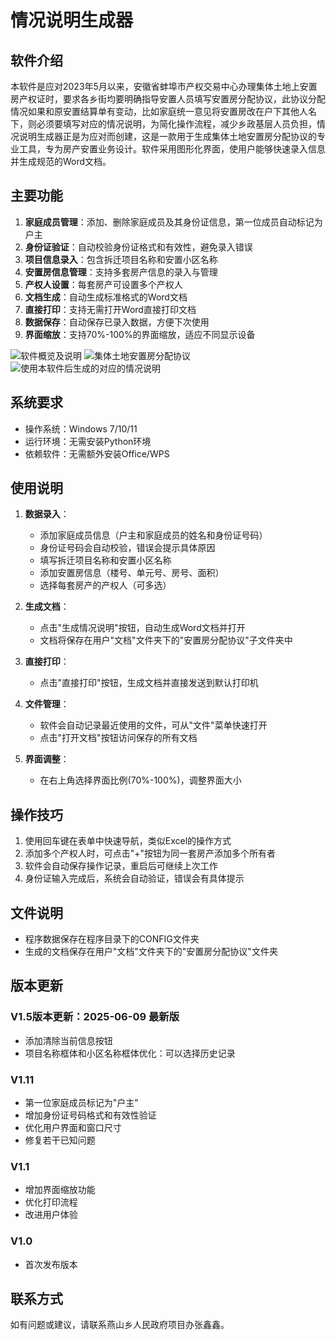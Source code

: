 # 情况说明生成器 

## 软件介绍

本软件是应对2023年5月以来，安徽省蚌埠市产权交易中心办理集体土地上安置房产权证时，要求各乡街均要明确指导安置人员填写安置房分配协议，此协议分配情况如果和原安置结算单有变动，比如家庭统一意见将安置房改在户下其他人名下，则必须要填写对应的情况说明，为简化操作流程，减少乡政基层人员负担，情况说明生成器正是为应对而创建，这是一款用于生成集体土地安置房分配协议的专业工具，专为房产安置业务设计。软件采用图形化界面，使用户能够快速录入信息并生成规范的Word文档。


## 主要功能

1. **家庭成员管理**：添加、删除家庭成员及其身份证信息，第一位成员自动标记为户主
2. **身份证验证**：自动校验身份证格式和有效性，避免录入错误
3. **项目信息录入**：包含拆迁项目名称和安置小区名称
4. **安置房信息管理**：支持多套房产信息的录入与管理
5. **产权人设置**：每套房产可设置多个产权人
6. **文档生成**：自动生成标准格式的Word文档
7. **直接打印**：支持无需打开Word直接打印文档
8. **数据保存**：自动保存已录入数据，方便下次使用
9. **界面缩放**：支持70%-100%的界面缩放，适应不同显示设备

![软件概览及说明](docs/images/1747572617402.jpg)
![集体土地安置房分配协议](docs/images/sss关于尽快补充集体土地拆迁安置房不动产登记材料的函_03.jpg)
![使用本软件后生成的对应的情况说明](docs/images/1747577044041.jpg)





## 系统要求

- 操作系统：Windows 7/10/11
- 运行环境：无需安装Python环境
- 依赖软件：无需额外安装Office/WPS

## 使用说明

1. **数据录入**：
   - 添加家庭成员信息（户主和家庭成员的姓名和身份证号码）
   - 身份证号码会自动校验，错误会提示具体原因
   - 填写拆迁项目名称和安置小区名称
   - 添加安置房信息（楼号、单元号、房号、面积）
   - 选择每套房产的产权人（可多选）

2. **生成文档**：
   - 点击"生成情况说明"按钮，自动生成Word文档并打开
   - 文档将保存在用户"文档"文件夹下的"安置房分配协议"子文件夹中

3. **直接打印**：
   - 点击"直接打印"按钮，生成文档并直接发送到默认打印机

4. **文件管理**：
   - 软件会自动记录最近使用的文件，可从"文件"菜单快速打开
   - 点击"打开文档"按钮访问保存的所有文档

5. **界面调整**：
   - 在右上角选择界面比例(70%-100%)，调整界面大小

## 操作技巧

1. 使用回车键在表单中快速导航，类似Excel的操作方式
2. 添加多个产权人时，可点击"+"按钮为同一套房产添加多个所有者
3. 软件会自动保存操作记录，重启后可继续上次工作
4. 身份证输入完成后，系统会自动验证，错误会有具体提示

## 文件说明

- 程序数据保存在程序目录下的CONFIG文件夹
- 生成的文档保存在用户"文档"文件夹下的"安置房分配协议"文件夹

## 版本更新
### V1.5版本更新：2025-06-09 最新版
   - 添加清除当前信息按钮
   - 项目名称框体和小区名称框体优化：可以选择历史记录
### V1.11 
- 第一位家庭成员标记为"户主"
- 增加身份证号码格式和有效性验证
- 优化用户界面和窗口尺寸
- 修复若干已知问题

### V1.1
- 增加界面缩放功能
- 优化打印流程
- 改进用户体验

### V1.0
- 首次发布版本

## 联系方式

如有问题或建议，请联系燕山乡人民政府项目办张鑫鑫。
